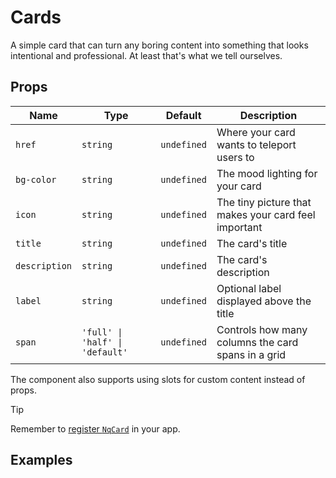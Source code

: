 # Cards

A simple card that can turn any boring content into something that looks intentional and professional. At least that's what we tell ourselves.

## Props

| Name          | Type                            | Default     | Description                                          |
| ------------- | ------------------------------- | ----------- | ---------------------------------------------------- |
| `href`        | `string`                        | `undefined` | Where your card wants to teleport users to           |
| `bg-color`    | `string`                        | `undefined` | The mood lighting for your card                      |
| `icon`        | `string`                        | `undefined` | The tiny picture that makes your card feel important |
| `title`       | `string`                        | `undefined` | The card's title                                     |
| `description` | `string`                        | `undefined` | The card's description                               |
| `label`       | `string`                        | `undefined` | Optional label displayed above the title             |
| `span`        | `'full' \| 'half' \| 'default'` | `undefined` | Controls how many columns the card spans in a grid   |

The component also supports using slots for custom content instead of props.

> [!TIP]
> Remember to [register `NqCard`](/vitepress-theme/#register-the-components) in your app.

## Examples

<ComponentPreview lang="vue">

<NqCard
  title="The Lonely Card"
  description="I'm just sitting here, carrying some content. No fancy links, no colors - I'm the minimalist of cards."
/>

</ComponentPreview>

<ComponentPreview lang="vue">

<NqCard
  href="https://nimiq.com"
  title="The Adventurous Card"
  description="Click me! I'll take you on a journey to the Nimiq website. I promise it's better than your average cat video."
/>

</ComponentPreview>

<ComponentPreview lang="vue">

<NqCard
  bg-color="blue"
  href="#"
  icon="i-nimiq:icons-lg-browsermesh"
  label="Build Something Amazing"
  title="The 5-Minute Challenge"
  description="Create a Nimiq app faster than making instant noodles (and it'll be more satisfying too!)"
/>

</ComponentPreview>

<ComponentPreview lang="vue">

<NqCard
  bg-color="green"
  href="#"
  icon="i-nimiq:icons-lg-cubes"
  label="Learn The Magic"
  title="Nimiq Under The Hood"
  description="Discover how Nimiq works - it's like LEGO for grownups, but with blockchain!"
/>

</ComponentPreview>

<ComponentPreview lang="vue">

<NqCard
  bg-color="orange"
  description="Remember to backup your wallet! Because losing crypto is like dropping your ice cream cone - sad and completely avoidable."
/>

</ComponentPreview>
